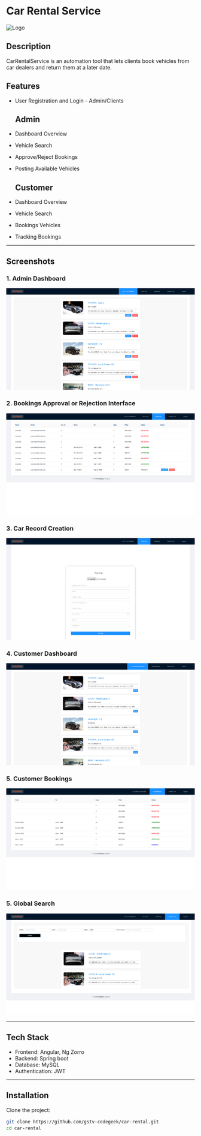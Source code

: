 # Car Rental Service

![Logo](./assets/logo.png)

## Description

CarRentalService is an automation tool that lets clients book vehicles from car dealers and return them at a later date. 

## Features

- User Registration and Login - Admin/Clients

  ## Admin 
- Dashboard Overview
- Vehicle Search
- Approve/Reject Bookings
- Posting Available Vehicles

  ## Customer
- Dashboard Overview
- Vehicle Search
- Bookings Vehicles
- Tracking Bookings
---

## Screenshots

### 1. Admin Dashboard
![Admin Dashboard](./adm-dash.png)

### 2. Bookings Approval or Rejection Interface
![Bookings Approval or Rejection](./admin-bookings.png)

### 3. Car Record Creation
![Car Record Creation](./post-car.png)

### 4. Customer Dashboard
![Customer Dashboard](./customer-dash.png)

### 5. Customer Bookings
![Customer Bokings](./customer-bookings.png)

### 5. Global Search
![Global Search](./search.png)

---

## Tech Stack

- Frontend: Angular, Ng Zorro
- Backend: Spring boot
- Database: MySQL
- Authentication: JWT

---

## Installation

Clone the project:

```bash
git clone https://github.com/gstv-codegeek/car-rental.git
cd car-rental
